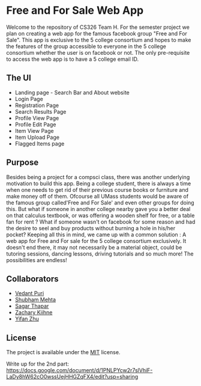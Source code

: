 # Free and For Sale Web App
Welcome to the repository of CS326 Team H. For the semester project we plan on creating a web app for the famous facebook group "Free and For Sale". This app is exclusive to the 5 college consortium and hopes to make the features of the group accessible to everyone in the 5 college consortium whether the user is on facebook or not.
The only pre-requisite to access the web app is to have a 5 college email ID.

## The UI 
* Landing page - Search Bar and About website  
* Login Page
* Registration Page
* Search Results Page
* Profile View Page
* Profile Edit Page
* Item View Page
* Item Upload Page
* Flagged Items page

## Purpose
Besides being a project for a compsci class, there was another underlying motivation to build this app. Being a college student, there is always a time when one needs to get rid of their previous course books or furniture and make money off of them. Ofcourse all UMass students would be aware of the famous group called'Free and For Sale' and even other groups for doing this. But what if someone in another college nearby gave you a better deal on that calculus textbook, or was offering a wooden shelf for free, or a table fan for rent ? What if someone wasn't on facebook for some reason and had the desire to seel and buy products without burning a hole in his/her pocket? Keeping all this in mind, we came up with a common solution : A web app for Free and For sale for the 5 college consortium exclusively. It doesn't end there, it may not necessarily be a material object, could be tutoring sessions, dancing lessons, driving tutorials and so much more! The possibilities are endless!

## Collaborators
* [Vedant Puri](https://github.com/vedantpuri)
* [Shubham Mehta](https://github.com/Shubham617)
* [Sagar Thapar](https://github.com/sdthapar)
* [Zachary Kiihne](https://github.com/zkiihne)
* [Yifan Zhu](https://github.com/zhuyifan)

## License
The project is available under the [MIT](https://github.com/vedantpuri/ffs-web/blob/master/LICENSE) license.

Write up for the 2nd part:
https://docs.google.com/document/d/1PNLPYcw2r7slVhiF-LaDy8hW62cO0wssUejHHGZqFX4/edit?usp=sharing
